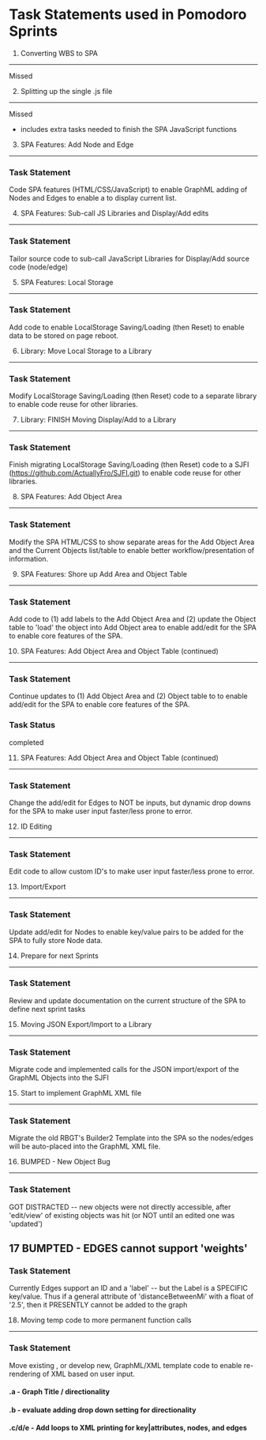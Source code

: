 Task Statements used in Pomodoro Sprints
========================================

1. Converting WBS to SPA
------------------------
Missed

2. Splitting up the single .js file
-----------------------------------
Missed

- includes extra tasks needed to finish the SPA JavaScript functions


3. SPA Features: Add Node and Edge 
----------------------------------

### Task Statement
Code SPA features (HTML/CSS/JavaScript) to enable GraphML adding of Nodes and Edges to enable a <table > to display current list.


4. SPA Features: Sub-call JS Libraries and Display/Add edits
---------------------

### Task Statement
Tailor source code to sub-call JavaScript Libraries for Display/Add source code (node/edge)

5. SPA Features: Local Storage
-----------------------------

### Task Statement
Add code to enable LocalStorage Saving/Loading (then Reset) to enable data to be stored on page reboot.


6. Library: Move Local Storage to a Library 
-------------------------------------------

### Task Statement
Modify LocalStorage Saving/Loading (then Reset) code to a separate library to enable code reuse for other libraries.

7. Library: FINISH Moving Display/Add to a Library
--------------------------------------------------

### Task Statement
Finish migrating LocalStorage Saving/Loading (then Reset) code to a SJFI (https://github.com/ActuallyFro/SJFI.git) to enable code reuse for other libraries.

8. SPA Features: Add Object Area
-------------------------------

### Task Statement
Modify the SPA HTML/CSS to show separate areas for the Add Object Area and the Current Objects list/table to enable better workflow/presentation of information.

9. SPA Features: Shore up Add Area and Object Table
-------------------------------------------------

### Task Statement
Add code to (1) add labels to the Add Object Area and (2) update the Object table to 'load' the object into Add Object area to enable add/edit for the SPA to enable core features of the SPA.

10. SPA Features: Add Object Area and Object Table (continued)
-------------------------------------------------------------
### Task Statement
Continue updates to (1) Add Object Area and (2) Object table to to enable add/edit for the SPA to enable core features of the SPA.

### Task Status
completed

11. SPA Features: Add Object Area and Object Table (continued)
-------------------------------------------------------------
### Task Statement
Change the add/edit for Edges to NOT be inputs, but dynamic drop downs for the SPA to make user input faster/less prone to error.

12. ID Editing
--------------
### Task Statement
Edit code to allow custom ID's  to make user input faster/less prone to error.

13. Import/Export
----------------
### Task Statement
Update add/edit for Nodes to enable key/value pairs to be added for the SPA to fully store Node data.

<!-- =================== SOME DAYS LATER ===================== -->

14. Prepare for next Sprints
---------------------------
### Task Statement
Review and update documentation on the current structure of the SPA to define next sprint tasks

15. Moving JSON Export/Import to a Library
------------------------------------------
### Task Statement
Migrate code and implemented calls for the JSON import/export of the GraphML Objects into the SJFI

15. Start to implement GraphML XML file
---------------------------------------
### Task Statement
Migrate the old RBGT's Builder2 Template into the SPA so the nodes/edges will be auto-placed into the GraphML XML file.

16. BUMPED - New Object Bug
---------------------------
### Task Statement
GOT DISTRACTED -- new objects were not directly accessible, after 'edit/view' of existing objects was hit (or NOT until an edited one was 'updated')

17 BUMPTED - EDGES cannot support 'weights'
--------------------------------------------
### Task Statement
Currently Edges support an ID and a 'label' -- but the Label is a SPECIFIC key/value. Thus if a general attribute of 'distanceBetweenMi' with a float of '2.5', then it PRESENTLY cannot be added to the graph

18. Moving temp code to more permanent function calls
-----------------------------------------------------
### Task Statement
Move existing , or develop new, GraphML/XML template code to enable re-rendering of XML based on user input.

#### .a - Graph Title / directionality

#### .b - evaluate adding drop down setting for directionality

#### .c/d/e - Add loops to XML printing for key|attributes, nodes, and edges 

